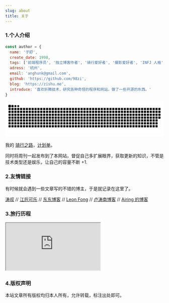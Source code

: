 ```yaml
---
slug: about
title: 关于
---
```


<!-- ![GitHub followers](https://img.shields.io/github/followers/98zi) -->

### 1.个人介绍

```js
const author = {
  name: '子舒',
  create_date: 1998,
  tags: ['前端程序员', '独立博客作者', '骑行爱好者', '摄影爱好者', 'INFJ 人格'],
  adress: '杭州',
  email: 'anghunk@gmail.com',
  github: 'https://github.com/98zi',
  blog: 'https://zishu.me',
  introduce: '喜欢折腾技术，研究各种奇怪的程序和网站，做了一些开源的东西。'
}
```

![](https://raw.githubusercontent.com/98zi/98zi/main/github-user-contribution.svg)

我的 [骑行之路](/riding/)，[计划单](/plan/)。

同时将周刊一起发布到了本网站，督促自己多扩展眼界，获取更新的知识，不管是技术类型还是娱乐，让自己的容量不断 +1.

### 2.友情链接

有时候就会遇到一些文章写的不错的博主，于是就记录在这里了。

[涛叔](https://taoshu.in/) // 
[江卮可乐](https://emo.ijann.com/) // 
[东东博客](https://shutwin.com/) // 
[Leon Fong](https://www.leonfong.me/) // 
[卢涛南博客](https://lutaonan.com/) //
[Airing 的博客](https://ursb.me)  

### 3.旅行历程

<iframe src="https://expin.site/2VKWUJ"></iframe>

### 4.版权声明

本站文章所有版权均归本人所有，允许转载，标注出处即可。

